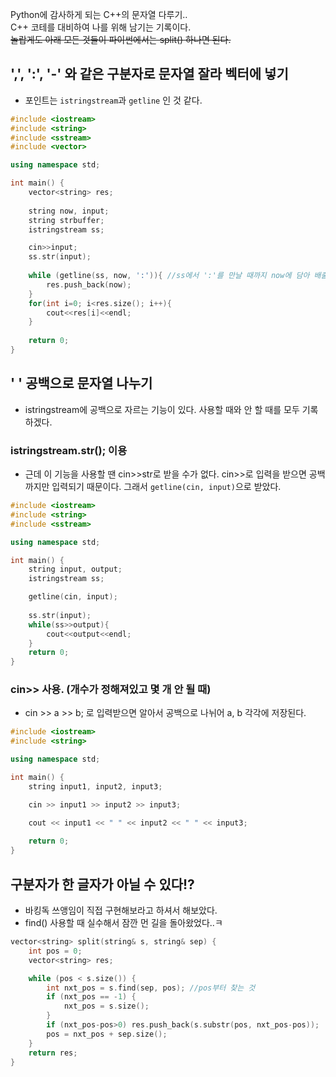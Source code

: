 Python에 감사하게 되는 C++의 문자열 다루기..  
C++ 코테를 대비하여 나를 위해 남기는 기록이다.  
~~놀랍게도 아래 모든 것들이 파이썬에서는 split() 하나면 된다.~~  

## ',', ':', '-' 와 같은 구분자로 문자열 잘라 벡터에 넣기
* 포인트는 `istringstream`과 `getline` 인 것 같다.
```cpp
#include <iostream>
#include <string>
#include <sstream>
#include <vector>

using namespace std;

int main() {
    vector<string> res;
    
    string now, input;
    string strbuffer;
    istringstream ss;

    cin>>input;
    ss.str(input);
    
    while (getline(ss, now, ':')){ //ss에서 ':'를 만날 때까지 now에 담아 배출
        res.push_back(now);
    }
    for(int i=0; i<res.size(); i++){
        cout<<res[i]<<endl;
    }
    
    return 0;
}
```

## ' ' 공백으로 문자열 나누기
* istringstream에 공백으로 자르는 기능이 있다. 사용할 때와 안 할 때를 모두 기록하겠다.
### istringstream.str(); 이용
* 근데 이 기능을 사용할 땐 cin>>str로 받을 수가 없다. cin>>로 입력을 받으면 공백까지만 입력되기 때문이다. 그래서 `getline(cin, input)`으로 받았다.
```cpp
#include <iostream>
#include <string>
#include <sstream>

using namespace std;

int main() {
    string input, output;
    istringstream ss;

    getline(cin, input);
    
    ss.str(input);
    while(ss>>output){
        cout<<output<<endl;
    }
    return 0;
}
```
### cin>> 사용. (개수가 정해져있고 몇 개 안 될 때)
* cin >> a >> b; 로 입력받으면 알아서 공백으로 나뉘어 a, b 각각에 저장된다.
```cpp
#include <iostream>
#include <string>

using namespace std;

int main() {
    string input1, input2, input3;

    cin >> input1 >> input2 >> input3;

    cout << input1 << " " << input2 << " " << input3;
    
    return 0;
}
```
## 구분자가 한 글자가 아닐 수 있다!?
* 바킹독 쓰앵임이 직접 구현해보라고 하셔서 해보았다.
* find() 사용할 때 실수해서 잠깐 먼 길을 돌아왔었다..ㅋ
```cpp
vector<string> split(string& s, string& sep) {
    int pos = 0;
    vector<string> res;

    while (pos < s.size()) {
        int nxt_pos = s.find(sep, pos); //pos부터 찾는 것
        if (nxt_pos == -1) {
            nxt_pos = s.size();
        }
        if (nxt_pos-pos>0) res.push_back(s.substr(pos, nxt_pos-pos));
        pos = nxt_pos + sep.size();
    }
    return res;
}
```
